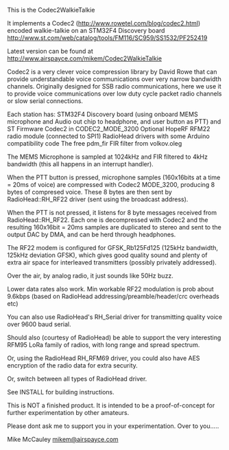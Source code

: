 This is the Codec2WalkieTalkie

It implements a Codec2 (http://www.rowetel.com/blog/codec2.html) encoded
walkie-talkie on an STM32F4 Discovery board
http://www.st.com/web/catalog/tools/FM116/SC959/SS1532/PF252419

Latest version can be found at
http://www.airspayce.com/mikem/Codec2WalkieTalkie

Codec2 is a very clever voice compression library by David Rowe that can
provide understandable voice communications over very narrow bandwidth
channels. Originally designed for SSB radio communications, here we use it to
provide voice communications over low duty cycle packet radio channels or slow
serial connections.

Each station has:
STM32F4 Discovery board (using onboard MEMS microphone and Audio out chip to 
headphone, and user button as PTT) and ST Firmware
Codec2 in CODEC2_MODE_3200
Optional HopeRF RFM22 radio module (connected to SPI1)
RadioHead drivers with some Arduino compatibility code
The free pdm_fir FIR filter from volkov.oleg

The MEMS Microphone is sampled at 1024kHz and FIR filtered to 4kHz bandwidth 
(this all happens in an interrupt handler).

When the PTT button is pressed, microphone samples (160x16bits at a time = 
20ms of voice) are compressed with Codec2 MODE_3200, producing 8 bytes of 
compresed voice. These 8 bytes are then sent by RadioHead::RH_RF22 driver 
(sent using the broadcast address).

When the PTT is not pressed, it listens for 8 byte messages received from 
RadioHead::RH_RF22. Each one is decompressed with Codec2 and the resulting 
160x16bit = 20ms samples are duplicated to stereo and sent to the output DAC 
by DMA, and can be herd through headphones.

The RF22 modem is configured for GFSK_Rb125Fd125 (125kHz bandwidth, 125kHz 
deviation GFSK), which gives good quality sound and plenty of extra air space 
for interleaved transmitters (possibly privately addressed).

Over the air, by analog radio, it just sounds like 50Hz buzz.

Lower data rates also work. Min workable RF22 modulation is prob about 9.6kbps 
(based on RadioHead addressing/preamble/header/crc overheads etc)

You can also use RadioHead's RH_Serial driver for transmitting 
quality voice over 9600 baud serial.

Should also (courtesy of RadioHead) be able to support the very interesting 
RFM95 LoRa family of radios, with long range and spread spectrum.

Or, using the RadioHead RH_RFM69 driver, you could also have AES encryption of 
the radio data for extra security.

Or, switch between all types of RadioHead driver.

See INSTALL for building instructions.

This is NOT a finished product. It is intended to be a proof-of-concept for
further experimentation by other amateurs.

Please dont ask me to support you in your experimentation. Over to you.....

Mike McCauley
mikem@airspayce.com
